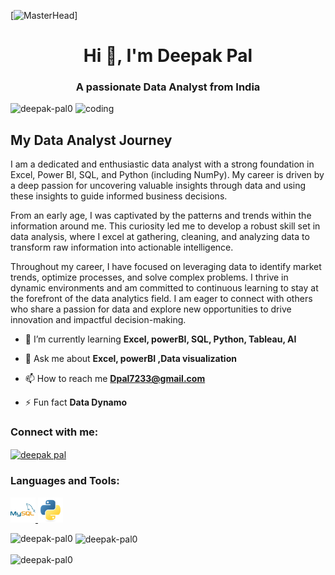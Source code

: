 [![MasterHead](https://camo.githubusercontent.com/f5a8ba4f28fe3ec8d5eb73dfa2303873b5d7122fb1ba08a5946e24d6c13e82c4/68747470733a2f2f6d656469612e6c6963646e2e636f6d2f646d732f696d6167652f4334443132415145536a37322d733567454b672f61727469636c652d636f7665725f696d6167652d736872696e6b5f3630305f323030302f302f313632363735333836373131303f653d3231343734383336343726763d6265746126743d4b6637594175775a74794347594c4e63682d4d676335654f432d376837754c5f646e424149677341465251)]

<h1 align="center">Hi 👋, I'm Deepak Pal</h1>
<h3 align="center">A passionate Data Analyst from India</h3>
<img align="right" alt="coding" width="400" src="https://i.pinimg.com/originals/81/17/8b/81178b47a8598f0c81c4799f2cdd4057.gif">



<p align="left"> <img src="https://komarev.com/ghpvc/?username=deepak-pal0&label=Profile%20views&color=0e75b6&style=flat" alt="deepak-pal0" /> </p>



## My Data Analyst Journey 
I am a dedicated and enthusiastic data analyst with a strong foundation in Excel, Power BI, SQL, and Python (including NumPy). My career is driven by a deep passion for uncovering valuable insights through data and using these insights to guide informed business decisions.

From an early age, I was captivated by the patterns and trends within the information around me. This curiosity led me to develop a robust skill set in data analysis, where I excel at gathering, cleaning, and analyzing data to transform raw information into actionable intelligence.

Throughout my career, I have focused on leveraging data to identify market trends, optimize processes, and solve complex problems. I thrive in dynamic environments and am committed to continuous learning to stay at the forefront of the data analytics field. I am eager to connect with others who share a passion for data and explore new opportunities to drive innovation and impactful decision-making.



- 🌱 I’m currently learning **Excel, powerBI, SQL, Python, Tableau, AI**

- 💬 Ask me about **Excel, powerBI ,Data visualization**

- 📫 How to reach me **Dpal7233@gmail.com**

- ⚡ Fun fact **Data Dynamo**

<h3 align="left">Connect with me:</h3>

<p align="left">
<a href="https://linkedin.com/in/deepak pal" target="blank"><img align="center" src="https://raw.githubusercontent.com/rahuldkjain/github-profile-readme-generator/master/src/images/icons/Social/linked-in-alt.svg" alt="deepak pal" height="30" width="40" /></a>
</p>

<h3 align="left">Languages and Tools:</h3>
<p align="left"> <a href="https://www.mysql.com/" target="_blank" rel="noreferrer"> <img src="https://raw.githubusercontent.com/devicons/devicon/master/icons/mysql/mysql-original-wordmark.svg" alt="mysql" width="40" height="40"/> </a> <a href="https://www.python.org" target="_blank" rel="noreferrer"> <img src="https://raw.githubusercontent.com/devicons/devicon/master/icons/python/python-original.svg" alt="python" width="40" height="40"/> </a> </p>

<p><img align="left" src="https://github-readme-stats.vercel.app/api/top-langs?username=deepak-pal0&show_icons=true&locale=en&layout=compact" alt="deepak-pal0" /></p>

<p>&nbsp;<img align="center" src="https://github-readme-stats.vercel.app/api?username=deepak-pal0&show_icons=true&locale=en" alt="deepak-pal0" /></p>

<p><img align="center" src="https://github-readme-streak-stats.herokuapp.com/?user=deepak-pal0&" alt="deepak-pal0" /></p>
